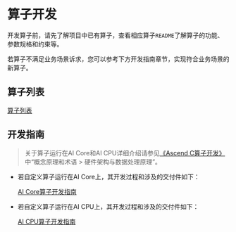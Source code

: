 # 算子开发

开发算子前，请先了解项目中已有算子，查看相应算子`README`了解算子的功能、参数规格和约束等。

若算子不满足业务场景诉求，您可以参考下方开发指南章节，实现符合业务场景的新算子。

## 算子列表

[算子列表](./op_list.md)


## 开发指南

> 关于算子运行在AI Core和AI CPU详细介绍请参见[《Ascend C算子开发》](https://hiascend.com/document/redirect/CannCommunityOpdevAscendC)中“概念原理和术语 > 硬件架构与数据处理原理”。

- 若自定义算子运行在AI Core上，其开发过程和涉及的交付件如下：

    [AI Core算子开发指南](./aicore_develop_guide.md)

- 若自定义算子运行在AI CPU上，其开发过程和涉及的交付件如下：

    [AI CPU算子开发指南](./aicpu_develop_guide.md)

